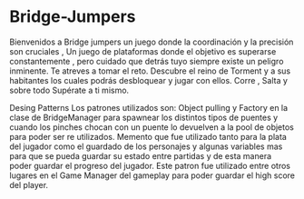 # Bridge-Jumpers
Bienvenidos a Bridge jumpers un juego donde la coordinación y la precisión son cruciales ,
Un juego de plataformas donde el objetivo es superarse constantemente , pero cuidado que detrás tuyo siempre existe un peligro inminente.
Te atreves a tomar el reto. 
Descubre el reino de Torment y a sus habitantes los cuales podrás desbloquear y jugar con ellos.
Corre , Salta y sobre todo Supérate a ti mismo.

Desing Patterns
Los patrones utilizados son:
Object pulling y Factory en la clase de BridgeManager para spawnear los distintos tipos de puentes y cuando los pinches chocan con un puente lo devuelven a la pool de objetos para poder ser re utilizados.
Memento que fue utilizado tanto para la plata del jugador como el guardado de los personajes y algunas variables mas para que se pueda guardar su estado entre partidas y de esta manera poder guardar el progreso del jugador.
Este patron fue utilizado entre otros lugares en el Game Manager del gameplay para poder guardar el high score del player.

